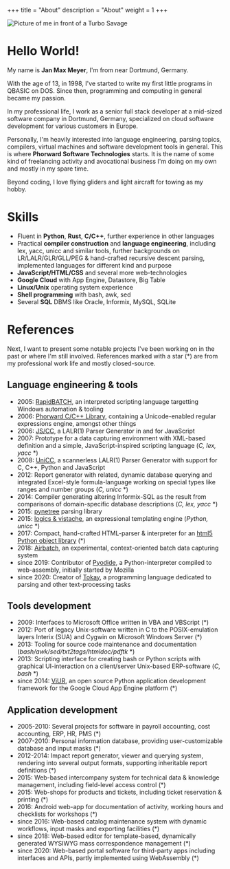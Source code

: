 +++
title = "About"
description = "About"
weight = 1
+++

<img src="/portrait.jpg" title="Picture of me in front of a Turbo Savage">

# Hello World!

My name is **Jan Max Meyer**, I'm from near Dortmund, Germany.

With the age of 13, in 1998, I've started to write my first little programs in QBASIC on DOS. Since then, programming and computing in general became my passion.

In my professional life, I work as a senior full stack developer at a mid-sized software company in Dortmund, Germany, specialized on cloud software development for various customers in Europe.

Personally, I'm heavily interested into language engineering, parsing topics, compilers, virtual machines and software development tools in general. This is where **Phorward Software Technologies** starts. It is the name of some kind of freelancing activity and avocational business I'm doing on my own and mostly in my spare time.

Beyond coding, I love flying gliders and light aircraft for towing as my hobby.

# Skills

- Fluent in **Python**, **Rust**, **C/C++**, further experience in other languages
- Practical **compiler construction** and **language engineering**, including lex, yacc, unicc and similar tools, further backgrounds on LR/LALR/GLR/GLL/PEG & hand-crafted recursive descent parsing, implemented languages for different kind and purpose
- **JavaScript/HTML/CSS** and several more web-technologies
- **Google Cloud** with App Engine, Datastore, Big Table
- **Linux/Unix** operating system experience
- **Shell programming** with bash, awk, sed
- Several **SQL** DBMS like Oracle, Informix, MySQL, SQLite

# References

Next, I want to present some notable projects I've been working on in the past or where I'm still involved. References marked with a star (*) are from my professional work life and mostly closed-source.

## Language engineering & tools

- 2005: [RapidBATCH](https://www.rapidbatch.com), an interpreted scripting language targetting Windows automation & tooling
- 2006: [Phorward C/C++ Library](https://github.com/phorward/phorward), containing a Unicode-enabled regular expressions engine, amongst other things
- 2006: [JS/CC](https://github.com/abrobston/jscc), a LALR(1) Parser Generator in and for JavaScript
- 2007: Prototype for a data capturing environment with XML-based definition and a simple, JavaScript-inspired scripting language (*C, lex, yacc* *)
- 2008: [UniCC](https://github.com/phorward/unicc), a scannerless LALR(1) Parser Generator with support for C, C++, Python and JavaScript
- 2012: Report generator with related, dynamic database querying and integrated Excel-style formula-language working on special types like ranges and number groups (*C, unicc* *)
- 2014:	Compiler generating altering Informix-SQL as the result from comparisons of domain-specific database descriptions (*C, lex, yacc* *)
- 2015: [pynetree](https://github.com/phorward/pynetree) parsing library
- 2015:	[logics & vistache](https://github.com/viur-framework/logics), an expressional templating engine (*Python, unicc* *)
- 2017:	Compact, hand-crafted HTML-parser & interpreter for an [html5 Python object library](https://github.com/viur-framework/flare) (*)
- 2018: [Airbatch](https://github.com/phorward/airbatch), an experimental, context-oriented batch data capturing system
- since 2019: Contributor of [Pyodide](https://pyodide.org), a Python-interpreter compiled to web-assembly, initially started by Mozilla
- since 2020: Creator of [Tokay](https://tokay.dev), a programming language dedicated to parsing and other text-processing tasks

## Tools development

- 2009: Interfaces to Microsoft Office written in VBA and VBScript (*)
- 2012: Port of legacy Unix-software written in C to the POSIX-emulation layers Interix (SUA) and Cygwin on Microsoft Windows Server (*)
- 2013: Tooling for source code maintenance and documentation (*bash/awk/sed/txt2tags/htmldoc/pdftk* *)
- 2013: Scripting interface for creating bash or Python scripts with graphical UI-interaction on a client/server Unix-based ERP-software (*C, bash* *)
- since 2014: [ViUR](https://www.viur.dev), an open source Python application development framework for the Google Cloud App Engine platform (*)

## Application development

- 2005-2010: Several projects for software in payroll accounting, cost accounting, ERP, HR, PMS (*)
- 2007-2010: Personal information database, providing user-customizable database and input masks (*)
- 2012-2014: Impact report generator, viewer and querying system, rendering into several output formats, supporting inheritable report definitions (*)
- 2015: Web-based intercompany system for technical data & knowledge management, including field-level access control (*)
- 2015: Web-shops for products and tickets, including ticket reservation & printing (*)
- 2016: Android web-app for documentation of activity, working hours and checklists for workshops (*)
- since 2016: Web-based catalog maintenance system with dynamic workflows, input masks and exporting facilities (*)
- since 2018: Web-based editor for template-based, dynamically generated WYSIWYG mass correspondence management (*)
- since 2020: Web-based portal software for third-party apps including interfaces and APIs, partly implemented using WebAssembly (*)
